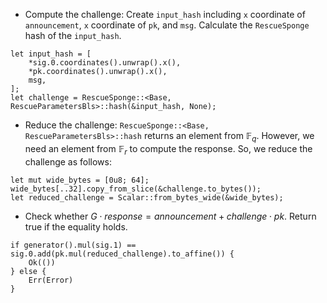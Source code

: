 * Compute the challenge: Create `input_hash` including `x` coordinate of `announcement`, `x` coordinate of `pk`, and `msg`. Calculate the `RescueSponge` hash of the `input_hash`.
```ignore
let input_hash = [
    *sig.0.coordinates().unwrap().x(),
    *pk.coordinates().unwrap().x(),
    msg,
];
let challenge = RescueSponge::<Base, RescueParametersBls>::hash(&input_hash, None);
```
* Reduce the challenge: `RescueSponge::<Base, RescueParametersBls>::hash` returns an element from $\mathbb{F}_q$. However, we need an element from $\mathbb{F}_r$ to compute the response. So, we reduce the challenge as follows:
```ignore
let mut wide_bytes = [0u8; 64];
wide_bytes[..32].copy_from_slice(&challenge.to_bytes());
let reduced_challenge = Scalar::from_bytes_wide(&wide_bytes);
```
* Check whether $G \cdot response = announcement + challenge \cdot pk$. Return true if the equality holds.
```ignore
if generator().mul(sig.1) == sig.0.add(pk.mul(reduced_challenge).to_affine()) {
    Ok(())
} else {
    Err(Error)
}
```